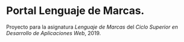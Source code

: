 # Portal Lenguaje de Marcas.

Proyecto para la asignatura *Lenguaje de Marcas* del *Ciclo Superior en Desarrollo de Aplicaciones Web*, 2019. 

